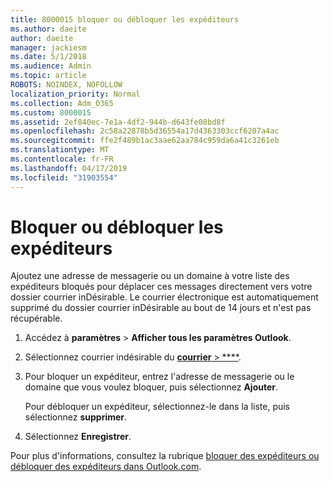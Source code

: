 ```yaml
---
title: 8000015 bloquer ou débloquer les expéditeurs
ms.author: daeite
author: daeite
manager: jackiesm
ms.date: 5/1/2018
ms.audience: Admin
ms.topic: article
ROBOTS: NOINDEX, NOFOLLOW
localization_priority: Normal
ms.collection: Adm_O365
ms.custom: 8000015
ms.assetid: 2ef840ec-7e1a-4df2-944b-d643fe08bd8f
ms.openlocfilehash: 2c58a22878b5d36554a17d4363303ccf6207a4ac
ms.sourcegitcommit: ffe2f489b1ac3aae62aa784c959da6a41c3261eb
ms.translationtype: MT
ms.contentlocale: fr-FR
ms.lasthandoff: 04/17/2019
ms.locfileid: "31903554"
---
```

# <a name="block-or-unblock-senders"></a>Bloquer ou débloquer les expéditeurs

Ajoutez une adresse de messagerie ou un domaine à votre liste des expéditeurs bloqués pour déplacer ces messages directement vers votre dossier courrier inDésirable. Le courrier électronique est automatiquement supprimé du dossier courrier inDésirable au bout de 14 jours et n'est pas récupérable.
  
1. Accédez à **paramètres** \> **Afficher tous les paramètres Outlook**. 
    
2. Sélectionnez courrier indésirable du [ **courrier** \> ****](https://outlook.live.com/mail/options/mail/junkEmail). 
    
3. Pour bloquer un expéditeur, entrez l'adresse de messagerie ou le domaine que vous voulez bloquer, puis sélectionnez **Ajouter**. 
    
    Pour débloquer un expéditeur, sélectionnez-le dans la liste, puis sélectionnez **supprimer**.
    
4. Sélectionnez **Enregistrer**. 
    
Pour plus d'informations, consultez la rubrique [bloquer des expéditeurs ou débloquer des expéditeurs dans Outlook.com](https://go.microsoft.com/fwlink/p/?linkid=873133).
  

